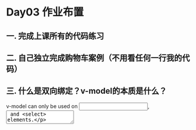 # Day03 作业布置

## 一. 完成上课所有的代码练习







## 二. 自己独立完成购物车案例（不用看任何一行我的代码）







## 三. 什么是双向绑定？v-model的本质是什么？

 v-model can only be used on <input>, <textarea> and <select> elements.

#### 1. v-model基本使用-绑定input value

v-model的原理其实是背后两种操作：

1. v-bind绑定value属性的值；
2. v-on绑定input事件监听到函数中，函数会获取最新的值赋值到绑定的属性中。

```html
<input v-model="searchText" />
```

等价于：

```html
<input :value="searchText" @input="searchText=$event.target.value" />
```

#### 2. v-model绑定textarea

#### 3. v-model绑定CheckBox

单个勾选框：

- v-model即为布尔值；
- 此时input的value属性不影响v-model的值

多个复选框

- 多个复选框时，对应的data中属性是一个数组；
- 当选中某一个时，会将input中的value添加到数组中。

#### 4. v-model绑定radio

首先回顾 html 中表单互斥的经典案例：

```html
<div class="gender">
    <laber for="male">
    	<input id="male" name="gender" type="radio">
    </laber>
    <laber for="female">
    	<input id="female" name="gender" type="radio">
    </laber>
</div>
```

ratio复选框中，为了实现"2选1"的操作，使得两个input不能同时被选中，给类型为radio的input表单添加name值相同的属性（name="gender"）。

回顾 radio：

input 的 type 类型设置为 radio。

value：是要传递给后端的数据，是必填项；如果value没有设置值，则默认将on作为值传递给后端。

1. 如果不设置相同的name，则两个都可以选中；
2. 如果设置相同的name，则只能选中其中一个；
3. 在Vue中，如果使用v-model绑定的是同一个属性的时候，两个input本身是互斥的，所以不必设置两个元素的name属性值相同。

checked：是默认选中选项。

maxlength：是正整数，限制字符最大长度；

disabled：表示禁止选用

#### 5. v-model绑定select

#### 6. v-model的值绑定

#### 7. v-model的修饰符

1. lazy修饰符
   1. 默认情况下，v-model在进行双向绑定时，绑定的是input事件，那么会在每次输入内容后就将最新的值和绑定的属性进行同步；
   2. 如果在v-model后跟上修饰符lazy，会将绑定的事件切换为change事件，只有在提交时才会触发。
2. number修饰符
3. trim修饰符
4. 使用多个修饰符

- 

## 四. 什么是组件化开发？有什么作用？

* 组件化开发

  * 我们将一个完整的页面分成很多个组件；

  * 每个组件都用于实现页面的一个功能块；
  * 而每一个组件又可以进行细分；
  * 而组件本身又可以在多个地方进行复用

* 作用

  * 可复用
  * 方便整个页面的管理和维护



## 五. Vue中注册全局组件和局部组件有什么区别？

注册组件分为两种：

1. 全局组件；
   全局组价需要全局创建的app来注册组价；
   通过component方法传入组件名称、组件对象即可注册一个全局组价；
   之后可以在App组价的template中直接使用这个全局组件。

   ```js
   const app = Vue.createApp(app)
   // 所开发的组件 ↓ 
   // const productItem = {
   //     template: `<div>Hello World!</div>`
   // }
   app.component("product-item", {
       template: `
       <div>Hello World</div>
       `
   })
   ```

   使用所创建的组件：

   ```html
   <product-item></product-item>
   ```

   组件本身可以有自己的代码逻辑，比如data、computed、methods等等。

2. 局部组件。
   目前在开发中，绝大多数情况是注册局部组件。全局组件往往是在应用程序一开始就会全局组件完成，意味着如果某些组件我们并没有使用，也会一起被注册。
   局部组件通过components属性选项来进行注册，该components选项对应的是一个对象，对象中的键值对是 **组件的名称: 组件对象;**



定义组件名的方式有两种：

1. 使用kebab-case（短横线分隔符）
2. 使用PascalCase（驼峰标识符）
   由于html标签不区分大小写，在.html文件里不支持，在.vue文件 -> template是支持的。一般使用第一种（短横线分隔符）方法

## 五. Vue 的开发模式

在真实开发中，我们可以通过一个后缀名为 .vue 的 single-file components（单文件组件）来解决，并且可以使用 webpack 或者 vite 或者rollup 等构建工具来对其进行处理。

.Vue单文件的特点：

1. 代码高亮；
2. ES6、CommonJS的模块化能力；
3. 组件化作用域的CSS；
4. 可以使用预处理器来构建更加丰富的组件，比如TypeScript、Babel、Less、Sass等。

## 六. 什么是Vue CLI，如何使用它创建Vue项目？

Vue的脚手架，搭建项目的工具，就是Vue CLI：

- CLI是Command-Line Interface，翻译为命令行界面；
- 可以通过CLI选择项目的配置和创建出我们的项目；
- Vue CLI内置了webpack相关的配置，我们不需要从零来配置。

Vue Cli的安装和使用：

```bash
# 安装
npm install @vue/cli -g

#升级
npm update @vue/cli -g

#使用
vue create 项目名称
```



- 在terminal中输出 Vue  create "项目名称"开始通过CLI脚手架创建Vue项目



- 在terminal终端启动项目：


```
npm run serve
```



- .Vue 中的结构：

```vue
<template>

</template>

<script>
	export default{
        
    }
</script>

<style>

</style>
```



## 七. 自己整理Vue项目目录结构中各个文件的作用

1. Vue项目目录![image-20220725191013565](C:\Users\oringe\AppData\Roaming\Typora\typora-user-images\image-20220725191013565.png)

2. 各个目录文件的作用

   ```
   node_modules: 安装的所有依赖的node工具包
   
   public: public 目录存放的是一些公用文件
   	---favican.ico	图标
   	---index.html	打包webpack所需要的 HTML 模板
   	
   src: 存放Vue项目的源代码
   	--- assets: 资源文件，存放css、图片等资源
   	---components: 组件文件夹
   	--- App.vue: Vue的根组件
   	--- main.js: 项目的入口文件
   	
   .browserlistrc:	设置目标浏览器，进行浏览器适配
   
   .gitignore:	git的忽略文件
   
   babel.config.js:	babel的配置
   
   jsconfig.js:	给vscode进行读取，vscode在读取到其中的内容时，给我们代码更加友好的提示
   
   package-lock.json:	项目包的锁定文件，npm install 可以通过package-lock文件来检测lock中包的版本是否和package.json中一致，如果一致，会优先查找缓存；如果不一致，就会重新构建依赖关系
   
   package.json:	npm配置文件，记录项目的名称、版本号、项目描述等，也记录项目所依赖的其他库的信息和依赖库的版本号
   
   README.md:	项目说明（文档）
   
   vue.config.js: vue的配置文件
   ```

   





将项目编译成静态页面：

```
npm run build:prod
```

当新开启Vue3项目时，控制台报错 <font color="red" background="#fbd4d0">The template root requires exactly one element.eslint-plugin-vue</font>。

在Vue2中，template中只能有一个根元素，但在Vue3中去掉了这个限制，解决这个错误提示方法如下：

- 方法一
  项目中引用的eslint报错，在项目的.eslintrc.js配置文件的rules中添加：
  
  ```js
  rules: {
  'no-console': process.env.NODE_ENV === 'production' ? 'warn' : 'off',
  'no-debugger': process.env.NODE_ENV === 'production' ? 'warn' : 'off',
  "vue/no-multiple-template-root":'off' 
  }
  ```
  
- 方法二
  在方法一的基础下，任然报错，是vscode插件，带有检查语法的功能-<font color="red">Vetur!</font>
  取消插件 <font color="red">vetur</font> 的配置
  ![在这里插入图片描述](https://img-blog.csdnimg.cn/6f1da3e6d8c4426aa1be9e70efddfb6d.png)

  Vue3，建议用Volar来替换Vetur！

